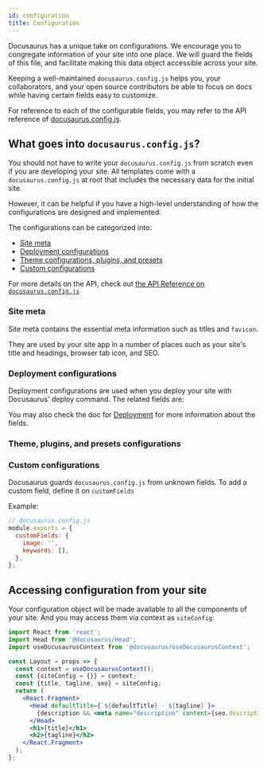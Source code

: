 ```yaml
---
id: configuration
title: Configuration
---
```


<!-- Goal: To explain the intention and best practices for configurations -->

Docusaurus has a unique take on configurations. We encourage you to congregate information of your site into one place. We will guard the fields of this file, and facilitate making this data object accessible across your site.

Keeping a well-maintained `docusaurus.config.js` helps you, your collaborators, and your open source contributors be able to focus on docs while having certain fields easy to customize.

For reference to each of the configurable fields, you may refer to the API reference of [docusaurus.config.js](/docs/docusaurus.config.js).

## What goes into `docusaurus.config.js`?

You should not have to write your `docusaurus.config.js` from scratch even if you are developing your site. All templates come with a `docusaurus.config.js` at root that includes the necessary data for the initial site.

However, it can be helpful if you have a high-level understanding of how the configurations are designed and implemented.

The configurations can be categorized into:

- [Site meta](#site-meta)
- [Deployment configurations](#deployment-configurations)
- [Theme configurations, plugins, and presets](#theme-plugins-and-presets-configurations)
- [Custom configurations](#custom-configurations)

For more details on the API, check out [the API Reference on `docusaurus.config.js`](docusaurus.config.js)

### Site meta

Site meta contains the essential meta information such as titles and `favicon`.

They are used by your site app in a number of places such as your site's title and headings, browser tab icon, and SEO.

### Deployment configurations

Deployment configurations are used when you deploy your site with Docusaurus' deploy command. The related fields are:

<!-- TODO: if we use monospace for the field names, they no longer look like a link -->

<!-- TODO: currently these fields are only used in GH Pages, what about other deployment services such as Netlify -->

You may also check the doc for [Deployment](deployment.md) for more information about the fields.

### Theme, plugins, and presets configurations

<!-- TODO: More explanation from these docs, respectively -->

### Custom configurations

Docusaurus guards `docusaurus.config.js` from unknown fields. To add a custom field, define it on `customFields`

Example:

```js
// docusaurus.config.js
module.exports = {
  customFields: {
    image: '',
    keywords: [],
  },
};
```

## Accessing configuration from your site

Your configuration object will be made available to all the components of your site. And you may access them via context as `siteConfig`:

```jsx
import React from 'react';
import Head from '@docusaurus/Head';
import useDocusaurusContext from '@docusaurus/useDocusaurusContext';

const Layout = props => {
  const context = useDocusaurusContext();
  const {siteConfig = {}} = context;
  const {title, tagline, seo} = siteConfig;
  return (
    <React.Fragment>
      <Head defaultTitle={`${defaultTitle} · ${tagline}`}>
        {description && <meta name="description" content={seo.description} />}
      </Head>
      <h1>{title}</h1>
      <h2>{tagline}</h2>
    </React.Fragment>
  );
};
```
